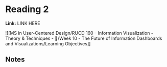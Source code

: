 # Reading 2
**Link:** LINK HERE

![[MS in User-Centered Design/RUCD 160 - Information Visualization - Theory & Techniques  - 💾/Week 10 - The Future of Information Dashboards and Visualizations/Learning Objectives]]

## Notes
